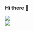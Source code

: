 ### Hi there 👋

<picture>
  <source
    srcset="https://github-readme-stats.vercel.app/api?username=N1ck120&show_icons=true&theme=github_dark&border_radius=30"
    media="(prefers-color-scheme: dark)"
  />
  <source
    srcset="https://github-readme-stats.vercel.app/api?username=N1ck120&show_icons=true&theme=graywhite&border_radius=30"
    media="(prefers-color-scheme: light)"
  />
  <img src="https://github-readme-stats.vercel.app/api?username=N1ck120&show_icons=true" /> 
</picture>
<br>
<picture>
  <source
    srcset="https://github-readme-stats.vercel.app/api/top-langs/?username=N1ck120&layout=compact&theme=github_dark&border_radius=30"
    media="(prefers-color-scheme: dark)"
  />
  <source
    srcset="https://github-readme-stats.vercel.app/api/top-langs/?username=N1ck120&layout=compact&theme=graywhite&border_radius=30"
    media="(prefers-color-scheme: light)"
  />
  <img src="https://github-readme-stats.vercel.app/api?username=N1ck120&show_icons=true" />
</picture>

